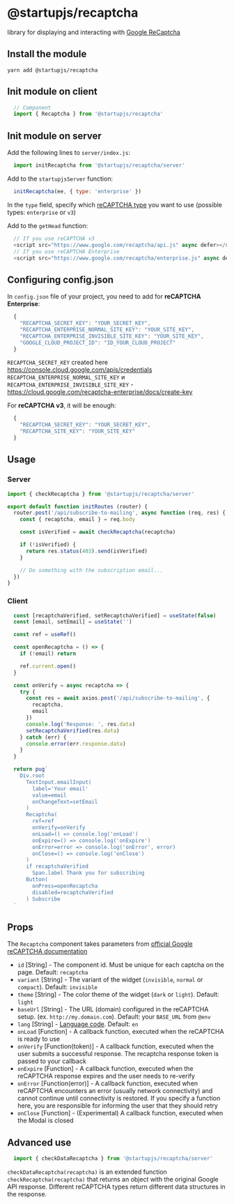 # @startupjs/recaptcha

library for displaying and interacting with [Google ReCaptcha](https://www.google.com/recaptcha/about/)

## Install the module

`yarn add @startupjs/recaptcha`

## Init module on client

```js
  // Component
  import { Recaptcha } from '@startupjs/recaptcha'
```

## Init module on server

Add the following lines to `server/index.js`:
```js
  import initRecaptcha from '@startupjs/recaptcha/server'
```
Add to the `startupjsServer` function:
```js
  initRecaptcha(ee, { type: 'enterprise' })
```
In the `type` field, specify which [reCAPTCHA type](https://www.google.com/recaptcha/about) you want to use (possible types: `enterprise` or `v3`)

Add to the `getHead` function:
```js
  // If you use reCAPTCHA v3
  <script src="https://www.google.com/recaptcha/api.js" async defer></script>
  // If you use reCAPTCHA Enterprise
  <script src="https://www.google.com/recaptcha/enterprise.js" async defer></script>
```

## Configuring config.json

In `config.json` file of your project, you need to add for **reCAPTCHA Enterprise**:

```js
  {
    "RECAPTCHA_SECRET_KEY": "YOUR_SECRET_KEY",
    "RECAPTCHA_ENTERPRISE_NORMAL_SITE_KEY": "YOUR_SITE_KEY",
    "RECAPTCHA_ENTERPRISE_INVISIBLE_SITE_KEY": "YOUR_SITE_KEY",
    "GOOGLE_CLOUD_PROJECT_ID": "ID_YOUR_CLOUD_PROJECT"
  }
```
`RECAPTCHA_SECRET_KEY` created here https://console.cloud.google.com/apis/credentials
`RECAPTCHA_ENTERPRISE_NORMAL_SITE_KEY` и `RECAPTCHA_ENTERPRISE_INVISIBLE_SITE_KEY` - https://cloud.google.com/recaptcha-enterprise/docs/create-key

For **reCAPTCHA v3**, it will be enough:
```js
  {
    "RECAPTCHA_SECRET_KEY": "YOUR_SECRET_KEY",
    "RECAPTCHA_SITE_KEY": "YOUR_SITE_KEY"
  }
```

## Usage

### Server
```js
import { checkRecaptcha } from '@startupjs/recaptcha/server'

export default function initRoutes (router) {
  router.post('/api/subscribe-to-mailing', async function (req, res) {
    const { recaptcha, email } = req.body

    const isVerified = await checkRecaptcha(recaptcha)

    if (!isVerified) {
      return res.status(403).send(isVerified)
    }

    // Do something with the subscription email...
  })
}
```

### Client
```js
  const [recaptchaVerified, setRecaptchaVerified] = useState(false)
  const [email, setEmail] = useState('')

  const ref = useRef()

  const openRecaptcha = () => {
    if (!email) return

    ref.current.open()
  }

  const onVerify = async recaptcha => {
    try {
      const res = await axios.post('/api/subscribe-to-mailing', {
        recaptcha,
        email
      })
      console.log('Response: ', res.data)
      setRecaptchaVerified(res.data)
    } catch (err) {
      console.error(err.response.data)
    }
  }

  return pug`
    Div.root
      TextInput.emailInput(
        label='Your email'
        value=email
        onChangeText=setEmail
      )
      Recaptcha(
        ref=ref
        onVerify=onVerify
        onLoad=() => console.log('onLoad')
        onExpire=() => console.log('onExpire')
        onError=error => console.log('onError', error)
        onClose=() => console.log('onClose')
      )
      if recaptchaVerified
        Span.label Thank you for subscribing
      Button(
        onPress=openRecaptcha
        disabled=recaptchaVerified
      ) Subscribe
  `
```

## Props

The `Recaptcha` component takes parameters from [official Google reCAPTCHA documentation](https://developers.google.com/recaptcha/docs/invisible#config)

 - `id` [String] - The component id. Must be unique for each captcha on the page. Default: `recaptcha`
 - `variant` [String] - The variant of the widget (`invisible`, `normal` or `compact`). Default: `invisible`
 - `theme` [String] - The color theme of the widget (`dark` or `light`). Default: `light`
 - `baseUrl` [String] - The URL (domain) configured in the reCAPTCHA setup. (ex. `http://my.domain.com`). Default: your `BASE_URL` from `@env`
 - `lang` [String] - [Language code](https://developers.google.com/recaptcha/docs/language). Default: `en`
 - `onLoad` [Function] - A callback function, executed when the reCAPTCHA is ready to use
 - `onVerify` [Function(token)] - A callback function, executed when the user submits a successful response. The recaptcha response token is passed to your callback
 - `onExpire` [Function] - A callback function, executed when the reCAPTCHA response expires and the user needs to re-verify
 - `onError` [Function(error)] - A callback function, executed when reCAPTCHA encounters an error (usually network connectivity) and cannot continue until connectivity is restored. If you specify a function here, you are responsible for informing the user that they should retry
 - `onClose` [Function] - (Experimental) A callback function, executed when the Modal is closed

## Advanced use

```js
  import { checkDataRecaptcha } from '@startupjs/recaptcha/server'
```

`checkDataRecaptcha(recaptcha)` is an extended function `checkRecaptcha(recaptcha)` that returns an object with the original Google API response. Different reCAPTCHA types return different data structures in the response.

